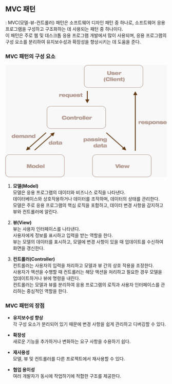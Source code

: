 ## MVC 패턴   
: MVC(모델-뷰-컨트롤러) 패턴은 소프트웨어 디자인 패턴 중 하나로, 소프트웨어 응용 프로그램을 구성하고 구조화하는 데 사용되는 패턴 중 하나이다.    
이 패턴은 주로 웹 및 데스크톱 응용 프로그램 개발에서 많이 사용되며, 응용 프로그램의 구성 요소를 분리하여 유지보수성과 확장성을 향상시키는 데 도움을 준다.   

### MVC 패턴의 구성 요소   
<img src="./MVC_Pattern.png" width="550px" height="350px" title="MVC" alt="MVC"></img><br/>
1. **모델(Model)**   
모델은 응용 프로그램의 데이터와 비즈니스 로직을 나타낸다.   
데이터베이스와 상호작용하거나 데이터를 조작하며, 데이터의 상태를 관리한다.   
모델은 주로 응용 프로그램의 핵심 로직을 포함하고, 데이터 변경 사항을 감지하고 뷰와 컨트롤러에 알린다.   

2. **뷰(View)**   
뷰는 사용자 인터페이스를 나타낸다.   
사용자에게 정보를 표시하고 입력을 받는 역할을 한다.   
뷰는 모델의 데이터를 표시하고, 모델에 변경 사항이 있을 때 업데이트를 수신하여 화면을 갱신한다.   

3. **컨트롤러(Controller)**   
컨트롤러는 사용자의 입력을 처리하고 모델과 뷰 간의 상호 작용을 조정한다.   
사용자가 액션을 수행할 때 컨트롤러는 해당 액션을 처리하고 필요한 경우 모델을 업데이트하거나 뷰에 명령을 내린다.   
컨트롤러는 모델과 뷰를 분리하여 응용 프로그램의 로직과 사용자 인터페이스를 관리하는 중심적인 역할을 한다.   


### MVC 패턴의 장점   
- **유지보수성 향상**   
  각 구성 요소가 분리되어 있기 때문에 변경 사항을 쉽게 관리하고 디버깅할 수 있다.   
  
- **확장성**   
새로운 기능을 추가하거나 변화하는 요구 사항을 수용하기 쉽다.   

- **재사용성**   
모델, 뷰 및 컨트롤러를 다른 프로젝트에서 재사용할 수 있다.   

- **협업 용이성**   
여러 개발자가 동시에 작업하기에 적합한 구조를 제공한다.   
